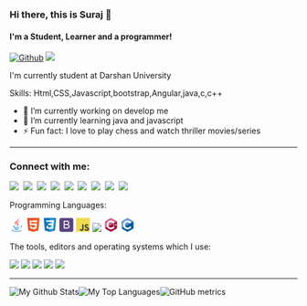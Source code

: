 ### Hi there, this is Suraj 👋

#### I'm a Student, Learner and a programmer!


[![Github](https://img.shields.io/github/followers/surajkushvaha?label=Follow&style=social)](https://github.com/surajkushvaha)
![](https://visitor-badge.laobi.icu/badge?page_id=surajkushvaha.surajkushvaha)


I'm currently student at Darshan University


Skills: Html,CSS,Javascript,bootstrap,Angular,java,c,c++

- 🔭 I’m currently working on develop me 
- 🌱 I’m currently learning java and javascript 
- ⚡ Fun fact: I love to play chess and watch thriller movies/series 

-------------------------------------------------------------------------------------------------------------------------------------------------------------------------


### Connect with me:

[<code><img height="25" src="https://image.flaticon.com/icons/png/512/733/733609.png"></code>](https://github.com/surajkushvaha)&nbsp;
[<code><img height="25" src="https://image.flaticon.com/icons/png/512/1384/1384062.png"></code>](https://in.linkedin.com/in/surajkushvaha)&nbsp;
[<code><img height="25" src="https://img-premium.flaticon.com/png/512/1312/1312139.png?token=exp=1623264484~hmac=aba2977368b487908d4f816a16ee2de2"></code>](https://www.facebook.com/surajkushvaha04)&nbsp;
[<code><img height="25" src="https://image.flaticon.com/icons/png/512/2111/2111463.png"></code>](https://www.instagram.com/suraj_kushvaha)&nbsp;
[<code><img height="25" src="https://image.flaticon.com/icons/png/512/733/733579.png"></code>](https://www.twitter.com/surajkushvaha0)&nbsp;
[<code><img height="25" src="https://img-premium.flaticon.com/png/512/1377/premium/1377243.png?token=exp=1624480155~hmac=f6b446049ac2f75094870cf26bf561ff"></code>](https://codepen.io/surajkushvaha)&nbsp;
[<code><img height="25" src="https://cdn.icon-icons.com/icons2/2098/PNG/512/codesandbox_icon_128900.png"></code>](https://codesandbox.io/u/surajkushvaha)&nbsp;
[<code><img height="25" src="https://image.flaticon.com/icons/png/512/2111/2111628.png"></code>](https://stackoverflow.com/users/15856297/suraj-kushvaha)&nbsp;
[<code><img height="25" src="https://image.flaticon.com/icons/png/512/1409/1409938.png"></code>](https://www.reddit.com/user/surajkushvaha)&nbsp;

<!-- 
[<img align="left" src='https://cdn.jsdelivr.net/npm/simple-icons@3.0.1/icons/github.svg' alt='github' height='25'/>](https://github.com/surajkushvaha)  
[<img align="left" src='https://cdn.jsdelivr.net/npm/simple-icons@3.0.1/icons/linkedin.svg' alt='linkedin' height='25'/>](https://www.linkedin.com/in/surajkushvaha/)  
[<img align="left" src='https://cdn.jsdelivr.net/npm/simple-icons@3.0.1/icons/facebook.svg' alt='facebook' height='25'/>](https://www.facebook.com/surajkushvaha04)  
[<img align="left" src='https://cdn.jsdelivr.net/npm/simple-icons@3.0.1/icons/instagram.svg' alt='instagram' height='25'>](https://www.instagram.com/suraj_kushvaha/)  
[<img align="left" src='https://cdn.jsdelivr.net/npm/simple-icons@3.0.1/icons/twitter.svg' alt='twitter' height='25'>](https://twitter.com/surajkushvaha0)  
[<img align="left" src='https://cdn.jsdelivr.net/npm/simple-icons@3.0.1/icons/codepen.svg' alt='codepen' height='25'>](https://codepen.io/surajkushvaha)  
[<img align="left" src='https://cdn.jsdelivr.net/npm/simple-icons@3.0.1/icons/codesandbox.svg' alt='codesandbox' height='25'>](https://codesandbox.io/u/surajkushvaha)  
[<img align="left" src='https://cdn.jsdelivr.net/npm/simple-icons@3.0.1/icons/stackoverflow.svg' alt='stackoverflow' height='25'>](https://stackoverflow.com/users/15856297)  
[<img align="left" src='https://cdn.jsdelivr.net/npm/simple-icons@3.0.1/icons/reddit.svg' alt='Reddit' height='25'>](https://www.reddit.com/user/surajkushvaha)  

 -->

Programming Languages:

<code><img height="25" src="https://raw.githubusercontent.com/devicons/devicon/master/icons/java/java-original.svg"></code>
<code><img height="25" src="https://raw.githubusercontent.com/devicons/devicon/master/icons/html5/html5-original.svg"></code>
<code><img height="25" src="https://raw.githubusercontent.com/devicons/devicon/master/icons/css3/css3-original.svg"></code>
<code><img height="25" src="https://raw.githubusercontent.com/devicons/devicon/master/icons/bootstrap/bootstrap-plain.svg"></code>
<code><img height="25" src="https://raw.githubusercontent.com/devicons/devicon/master/icons/javascript/javascript-original.svg"></code>
<code><img height="25" src="https://upload.wikimedia.org/wikipedia/commons/thumb/c/cf/Angular_full_color_logo.svg/250px-Angular_full_color_logo.svg.png"></code>
<code><img height="25" src="https://raw.githubusercontent.com/devicons/devicon/master/icons/cplusplus/cplusplus-original.svg"></code>
<code><img height="25" src="https://raw.githubusercontent.com/devicons/devicon/master/icons/c/c-original.svg"></code>

<!-- <code><img height="25" src="https://raw.githubusercontent.com/devicons/devicon/master/icons/react/react-original.svg"></code> -->



The tools, editors and operating systems which I use:

<code><img height="25" src="https://img.icons8.com/fluent/48/000000/visual-studio-code-2019.png"></code>
<code><img height="25" src="https://icons.iconarchive.com/icons/papirus-team/papirus-apps/256/distributor-logo-linux-mint-icon.png"></code>
<code><img height="25" src="https://findicons.com/files/icons/2796/metro_uinvert_dock/128/eclipse.png"></code>
<code><img height="25" src="https://icons.iconarchive.com/icons/papirus-team/papirus-apps/256/intellij-icon.png"></code>
<code><img height="25" src="https://img.icons8.com/fluent/48/000000/sublime-text.png"></code>

<!-- <code><img height="25" src="https://raw.githubusercontent.com/devicons/devicon/master/icons/visualstudio/visualstudio-plain.svg"></code> -->

------------------------------------------------------------------------------------------------------------------------------------------------------------------------

<img align="left" alt="My Github Stats" src="https://github-readme-stats.vercel.app/api?username=surajkushvaha&show_icons=true&count_private=true&theme=midnight-purple" />

<img align="left"  alt="My Top Languages" src="https://github-readme-stats.vercel.app/api/top-langs/?username=surajkushvaha&theme=midnight-purple&count_private=true" />


<!-- ![GitHub streak stats](https://github-readme-streak-stats.herokuapp.com/?user=surajkushvaha)  
 -->
![GitHub metrics](https://metrics.lecoq.io/surajkushvaha)  

<!-- ![GitHub Activity Graph](https://activity-graph.herokuapp.com/graph?username=surajkushvaha&theme=midnight-purple)  
 -->
<!-- 
[![Top Langs](https://github-readme-stats.vercel.app/api/top-langs/?username=surajkushvaha&theme=midnight-purple&count_private=true)](https://github.com/anuraghazra/github-readme-stats)

![GitHub stats](https://github-readme-stats.vercel.app/api?username=surajkushvaha&show_icons=true&count_private=true&theme=midnight-purple)  
 -->



